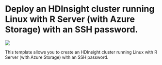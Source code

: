 # Deploy an HDInsight cluster running Linux with R Server (with Azure Storage) with an SSH password.

<a href="https://portal.azure.com/#create/Microsoft.Template/uri/https://raw.githubusercontent.com/Azure/learnAnalytics-SparkML/master/Student-Resources/Labs/Provisioning-Clusters/azure-templates/azuredeploy.json" target="_blank">
    <img src="http://azuredeploy.net/deploybutton.png"/>
</a>

This template allows you to create an HDInsight cluster running Linux with R Server (with Azure Storage) with an SSH password.
